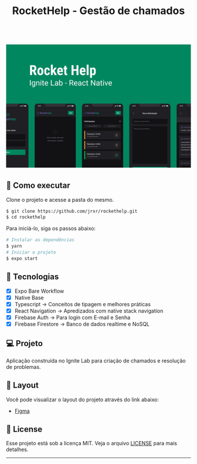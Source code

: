 <div align="center">
  <h1>RocketHelp - Gestão de chamados</h1>

  <br>
  
 <h1 align="center">
    <img alt="rockethelp" src=".github/cover.png" />
</h1>

</div>

## 🚀 Como executar

Clone o projeto e acesse a pasta do mesmo.

```bash
$ git clone https://github.com/jrxr/rockethelp.git
$ cd rockethelp
```

Para iniciá-lo, siga os passos abaixo:
```bash
# Instalar as dependências
$ yarn
# Iniciar o projeto
$ expo start
```

## 🔨 Tecnologias

- [x] Expo Bare Workflow
- [x] Native Base
- [x] Typescript -> Conceitos de tipagem e melhores práticas
- [x] React Navigation -> Apredizados com native stack navigation
- [x] Firebase Auth -> Para login com E-mail e Senha
- [x] Firebase Firestore -> Banco de dados realtime e NoSQL

## 💻 Projeto

Aplicação construída no Ignite Lab para criação de chamados e resolução de problemas.

## 📖 Layout

Você pode visualizar o layout do projeto através do link abaixo:

- [Figma](https://www.figma.com/file/minKSScbEOylwxsJjeuJwS/Rocket-Help---Ignite-Lab-(Community)?node-id=37%3A6)

## 📝 License

Esse projeto está sob a licença MIT. Veja o arquivo [LICENSE](LICENSE.md) para mais detalhes.

---